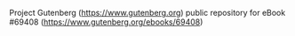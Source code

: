 Project Gutenberg (https://www.gutenberg.org) public repository for
eBook #69408 (https://www.gutenberg.org/ebooks/69408)
